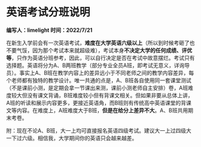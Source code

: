 # 英语考试分班说明

**编写人：limelight 时间：2022/7/21**

在新生入学前会有一次英语考试，**难度在大学英语六级以上**（所以到时候考砸了也不要气馁，因为那个考试本来就超级难），考试本身**不决定大学的任何成绩、评优等**，只作为英语分班参考，因此，可以自行决定是否在考试中故意摆烂。考试只有选择题。英语将分为A、B两班教学（部分专业全员A班，即考试无意义，详询导员）。事实上A、B班在教学内容上的差异远小于不同老师之间的教学内容差异，每个老师都有独特的教学设计。唯一共通的点是，A、B班各自使用同一套课堂测试（不是课前小测，是定期会拿一节课出来测，课前小测老师自主安排）卷，A班难度较大但没有课文背诵，B班难度较小但有背课文相关。但如果非要从总体上讲，A班的听读和展示内容更多，更接近英语角，而B班则有传统高中英语课堂的背课文等内容。在难度上，A班难度大于B班，**但是在给分上差异不大**。A、B班共用期末考卷。

附：现在不论A、B班，大一上均可直接报名英语四级考试。建议大一上过四级大一下过六级。相信我，大学期间你的英语只会越来越差。